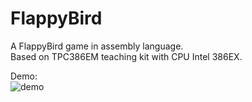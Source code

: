 # FlappyBird
A FlappyBird game in assembly language.</br>
Based on TPC386EM teaching kit with CPU Intel 386EX.

Demo:</br>
![demo](https://user-images.githubusercontent.com/70928881/137395861-284cfc56-f818-458d-a7ed-2bca85005427.gif)
